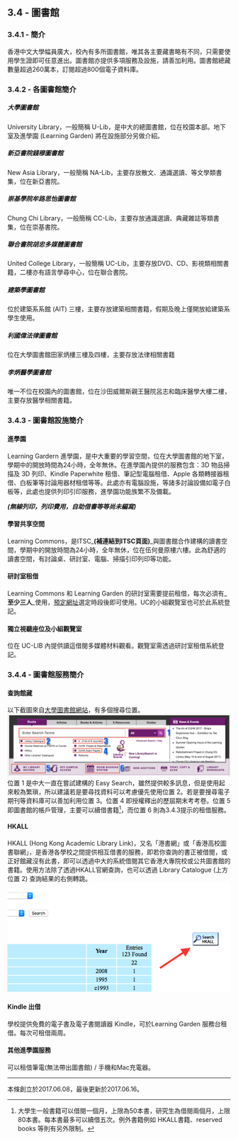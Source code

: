 ## 3.4 - 圖書館

### 3.4.1 - 簡介

香港中文大學幅員廣大，校內有多所圖書館，唯其各主要藏書略有不同，只需要使用學生證即可任意進出。圖書館亦提供多項服務及設施，請善加利用。圖書館總藏數量超過260萬本，訂閱超過800個電子資料庫。

### 3.4.2 - 各圖書館簡介

##### 大學圖書館

University Library，一般簡稱 U-Lib，是中大的總圖書館，位在校園本部。地下室及進學園 \(Learning Garden\) 將在設施部分另做介紹。

##### 新亞書院錢穆圖書館

New Asia Library，一般簡稱 NA-Lib，主要存放散文、通識選讀、等文學類書集，位在新亞書院。

##### 崇基學院牟路思怡圖書館

Chung Chi Library，一般簡稱 CC-Lib，主要存放通識選讀、典藏雜誌等類書集，位在崇基書院。

##### 聯合書院胡忠多媒體圖書館

United College Library，一般簡稱 UC-Lib，主要存放DVD、CD、影視類相關書籍，二樓亦有語言學尋中心，位在聯合書院。

##### 建築學圖書館

位於建築系系館 \(AIT\) 三樓，主要存放建築相關書籍，假期及晚上僅開放給建築系學生使用。

##### 利國偉法律圖書館

位在大學圖書館田家炳樓三樓及四樓，主要存放法律相關書籍

##### 李炳醫學圖書館

唯一不位在校園內的圖書館，位在沙田威爾斯親王醫院呂志和臨床醫學大樓二樓，主要存放醫學相關書籍。

### 3.4.3 - 圖書館設施簡介

#### 進學園

Learning Gardern 進學園，是中大重要的學習空間，位在大學圖書館的地下室，學期中的開放時間為24小時，全年無休。在進學園內提供的服務包含：3D 物品掃描及 3D 列印、Kindle Paperwhite 租借、筆記型電腦租借、Apple 各類轉接器租借、白板筆等討論用器材租借等等。此處亦有電腦設施，等諸多討論設備如電子白板等，此處也提供列印引印服務，進學園功能族繁不及備載。

_**\(無線列印，列印費用，自助借書等等尚未編寫\)**_

#### 學習共享空間

Learning Commons，是ITSC_**\(補連結到ITSC頁面\)**_與圖書館合作建構的讀書空間，學期中的開放時間為24小時，全年無休，位在伍何曼原樓六樓。此為舒適的讀書空間，有討論桌、研討室、電腦、掃描引印列印等功能。

#### 研討室租借

Learning Commons 和 Learning Garden 的研討室需要提前租借，每次必須有_**至少三人**_使用，[預定網址](https://rbs.lib.cuhk.edu.hk/Booking/Login.aspx)選定時段後即可使用。UC的小組觀覽室也可於此系統登記。

#### 獨立視聽座位及小組觀覽室

位在 UC-LIB 內提供讀這借閱多媒體材料觀看。觀覽室需透過研討室租借系統登記。

### 3.4.4 - 圖書館服務簡介

#### 查詢館藏

以下截圖來自[大學圖書館網站](http://www.lib.cuhk.edu.hk/)，有多個搜尋位置。![](/assets/librarySearch.png)位置 1 是中大一直在嘗試建構的 Easy Search，雖然提供較多訊息，但是使用起來較為繁瑣，所以建議若是要尋找資料可以考慮優先使用位置 2。若是要搜尋電子期刊等資料庫可以善加利用位置 3。位置 4 即授權釋出的歷屆期末考考卷。位置 5 即圖書館的帳戶管理，主要可以續借書籍[^1]，而位置 6 則為3.4.3提示的租借服務。

#### HKALL

HKALL \(Hong Kong Academic Library Link\)，又名「港書網」或「香港高校圖書聯網」，是香港各學校之間提供相互借書的服務，即若你查詢的書正被借閱，或正好館藏沒有此書，即可以透過中大的系統借閱其它香港大專院校或公共圖書館的書籍。使用方法除了透過HKALL官網查詢，也可以透過 Library Catalogue \(上方位置 2\) 查詢結果的右側轉跳。![](/assets/HKALLsearch.png)


#### Kindle 出借
學校提供免費的電子書及電子書閱讀器 Kindle，可於Learning Garden 服務台租借。每次可租借兩周。

#### 其他進學園服務
可以租借筆電(無法帶出圖書館) / 手機和Mac充電器。

---

本條創立於2017.06.08，最後更新於2017.06.16。

[^1]: 大學生一般書籍可以借閱一個月，上限為50本書，研究生為借閱兩個月，上限80本書。每本書最多可以續借五次。例外書籍例如 HKALL書籍、reserved books 等則有另外限制。